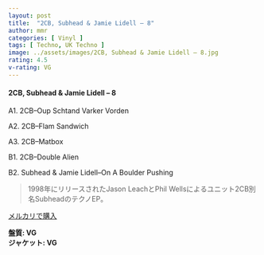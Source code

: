```yaml
---
layout: post
title:  "2CB, Subhead & Jamie Lidell – 8"
author: mmr
categories: [ Vinyl ]
tags: [ Techno, UK Techno ]
image: ../assets/images/2CB, Subhead & Jamie Lidell – 8.jpg
rating: 4.5
v-rating: VG
---
```


#### 2CB, Subhead & Jamie Lidell – 8

A1. 2CB–Oup Schtand Varker Vorden

A2. 2CB–Flam Sandwich

A3. 2CB–Matbox

B1. 2CB–Double Alien

B2. Subhead & Jamie Lidell–On A Boulder Pushing

> 1998年にリリースされたJason LeachとPhil Wellsによるユニット2CB別名SubheadのテクノEP。


[メルカリで購入](https://jp.mercari.com/item/m75324900679)


<div class="mt-4 mb-4 d-flex align-items-center">
<strong class="mr-1">盤質: VG</strong>
</div>
<div class="mt-4 mb-4 d-flex align-items-center">
<strong class="mr-1">ジャケット: VG</strong>
</div>
